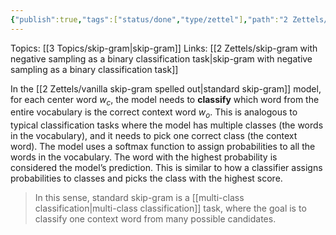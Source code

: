 ```yaml
---
{"publish":true,"tags":["status/done","type/zettel"],"path":"2 Zettels/standard skip-gram as a multi-class classification task.md","permalink":"/2-zettels/standard-skip-gram-as-a-multi-class-classification-task/","PassFrontmatter":true}
---
```



Topics: [[3 Topics/skip-gram\|skip-gram]]
Links: [[2 Zettels/skip-gram with negative sampling as a binary classification task\|skip-gram with negative sampling as a binary classification task]]

In the [[2 Zettels/vanilla skip-gram spelled out\|standard skip-gram]] model, for each center word $w_c$, the model needs to **classify** which word from the entire vocabulary is the correct context word $w_o$. This is analogous to typical classification tasks where the model has multiple classes (the words in the vocabulary), and it needs to pick one correct class (the context word). The model uses a softmax function to assign probabilities to all the words in the vocabulary. The word with the highest probability is considered the model’s prediction. This is similar to how a classifier assigns probabilities to classes and picks the class with the highest score.

> In this sense, standard skip-gram is a [[multi-class classification\|multi-class classification]] task, where the goal is to classify one context word from many possible candidates.